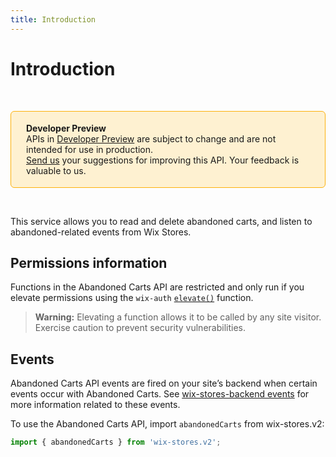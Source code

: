 ```yaml
---
title: Introduction
---
```


# Introduction

&nbsp;

<div style="background-color: #FEF1D1; padding: 18px 24px; border-radius: 6px; border: 1px solid #FDB10C; box-sizing: border-box; display: inline-block">
    <b>Developer Preview</b>
    <br/>
    <span>APIs in <a href="https://www.wix.com/velo/reference/api-overview/developer-preview">Developer Preview</a> are subject to change and are not intended for use in production.<br/><a href="mailto:velo-preview-feedback@wix.com">Send us</a> your suggestions for improving this API. Your feedback is valuable to us.</span>
</div>

&nbsp;


This service allows you to read and delete abandoned carts, and listen to abandoned-related events from Wix Stores.

## Permissions information

Functions in the Abandoned Carts API are restricted and only run if you elevate permissions using the `wix-auth` [`elevate()`](https://www.wix.com/velo/reference/wix-auth/elevate) function.

<blockquote class='warning'>
<p><strong>Warning:</strong> Elevating a function allows it to be called by any site visitor. Exercise caution to prevent security vulnerabilities.</p>
</blockquote>

## Events

Abandoned Carts API events are fired on your site’s backend
when certain events occur with Abandoned Carts.
See [wix-stores-backend events](https://www.wix.com/velo/reference/wix-stores-backend/events)
for more information related to these events.

To use the Abandoned Carts API,
import `abandonedCarts` from wix-stores.v2:

```js
import { abandonedCarts } from 'wix-stores.v2';
```
